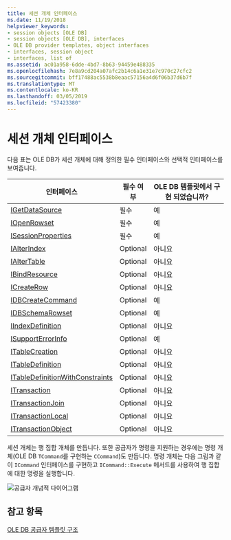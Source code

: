 ```yaml
---
title: 세션 개체 인터페이스
ms.date: 11/19/2018
helpviewer_keywords:
- session objects [OLE DB]
- session objects [OLE DB], interfaces
- OLE DB provider templates, object interfaces
- interfaces, session object
- interfaces, list of
ms.assetid: ac01a958-6dde-4bd7-8b63-94459e488335
ms.openlocfilehash: 7e8a9cd204a07afc2b14c6a1e31e7c970c27cfc2
ms.sourcegitcommit: bff17488ac5538b8eaac57156a4d6f06b37d6b7f
ms.translationtype: MT
ms.contentlocale: ko-KR
ms.lasthandoff: 03/05/2019
ms.locfileid: "57423380"
---
```

# <a name="session-object-interfaces"></a>세션 개체 인터페이스

다음 표는 OLE DB가 세션 개체에 대해 정의한 필수 인터페이스와 선택적 인터페이스를 보여줍니다.

|인터페이스|필수 여부|OLE DB 템플릿에서 구현 되었습니까?|
|---------------|---------------|--------------------------------------|
|[IGetDataSource](/previous-versions/windows/desktop/ms709721(v=vs.85))|필수|예|
|[IOpenRowset](/previous-versions/windows/desktop/ms716946(v=vs.85))|필수|예|
|[ISessionProperties](/previous-versions/windows/desktop/ms713721(v=vs.85))|필수|예|
|[IAlterIndex](/previous-versions/windows/desktop/ms714943(v=vs.85))|Optional|아니요|
|[IAlterTable](/previous-versions/windows/desktop/ms719764(v=vs.85))|Optional|아니요|
|[IBindResource](/previous-versions/windows/desktop/ms714936(v=vs.85))|Optional|아니요|
|[ICreateRow](/previous-versions/windows/desktop/ms716832(v=vs.85))|Optional|아니요|
|[IDBCreateCommand](/previous-versions/windows/desktop/ms711625(v=vs.85))|Optional|예|
|[IDBSchemaRowset](/previous-versions/windows/desktop/ms713686(v=vs.85))|Optional|예|
|[IIndexDefinition](/previous-versions/windows/desktop/ms711593(v=vs.85))|Optional|아니요|
|[ISupportErrorInfo](/previous-versions/windows/desktop/ms715816(v=vs.85))|Optional|예|
|[ITableCreation](/previous-versions/windows/desktop/ms713639(v=vs.85))|Optional|아니요|
|[ITableDefinition](/previous-versions/windows/desktop/ms714277(v=vs.85))|Optional|아니요|
|[ITableDefinitionWithConstraints](/previous-versions/windows/desktop/ms720947(v=vs.85))|Optional|아니요|
|[ITransaction](/previous-versions/windows/desktop/ms723053(v=vs.85))|Optional|아니요|
|[ITransactionJoin](/previous-versions/windows/desktop/ms718071(v=vs.85))|Optional|아니요|
|[ITransactionLocal](/previous-versions/windows/desktop/ms714893(v=vs.85))|Optional|아니요|
|[ITransactionObject](/previous-versions/windows/desktop/ms713659(v=vs.85))|Optional|아니요|

세션 개체는 행 집합 개체를 만듭니다. 또한 공급자가 명령을 지원하는 경우에는 명령 개체(OLE DB `TCommand`를 구현하는 `CCommand`)도 만듭니다. 명령 개체는 다음 그림과 같이 `ICommand` 인터페이스를 구현하고 `ICommand::Execute` 메서드를 사용하여 행 집합에 대한 명령을 실행합니다.

![공급자 개념적 다이어그램](../../data/oledb/media/vc4u551.gif "공급자 개념적 다이어그램")

## <a name="see-also"></a>참고 항목

[OLE DB 공급자 템플릿 구조](../../data/oledb/ole-db-provider-template-architecture.md)<br/>
